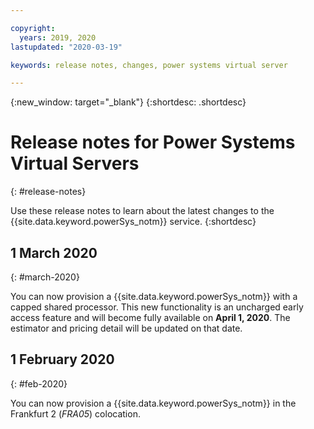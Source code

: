 ```yaml
---

copyright:
  years: 2019, 2020
lastupdated: "2020-03-19"

keywords: release notes, changes, power systems virtual server

---
```


{:new_window: target="_blank"}
{:shortdesc: .shortdesc}

# Release notes for Power Systems Virtual Servers
{: #release-notes}

Use these release notes to learn about the latest changes to the {{site.data.keyword.powerSys_notm}} service.
{:shortdesc}

## 1 March 2020
{: #march-2020}

You can now provision a {{site.data.keyword.powerSys_notm}} with a capped shared processor. This new functionality is an uncharged early access feature and will become fully available on **April 1, 2020**. The estimator and pricing detail will be updated on that date.

## 1 February 2020
{: #feb-2020}

You can now provision a {{site.data.keyword.powerSys_notm}} in the Frankfurt 2 (*FRA05*) colocation.

